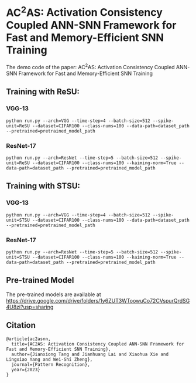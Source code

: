 # $\text{AC}^2\text{AS}$: Activation Consistency Coupled ANN-SNN Framework for Fast and Memory-Efficient SNN Training

The demo code of the paper: $\text{AC}^2\text{AS}$: Activation Consistency Coupled ANN-SNN Framework for Fast and Memory-Efficient SNN Training

## Training with ReSU:

### VGG-13

```
python run.py --arch=VGG --time-step=4 --batch-size=512 --spike-unit=ReSU --dataset=CIFAR100 --class-nums=100 --data-path=dataset_path --pretrained=pretrained_model_path
```

### ResNet-17

```
python run.py --arch=ResNet --time-step=5 --batch-size=512 --spike-unit=ReSU --dataset=CIFAR100 --class-nums=100 --kaiming-norm=True --data-path=dataset_path --pretrained=pretrained_model_path
```

## Training with STSU:

### VGG-13

```
python run.py --arch=VGG --time-step=4 --batch-size=512 --spike-unit=STSU --dataset=CIFAR100 --class-nums=100 --data-path=dataset_path --pretrained=pretrained_model_path
```

### ResNet-17

```
python run.py --arch=ResNet --time-step=5 --batch-size=512 --spike-unit=STSU --dataset=CIFAR100 --class-nums=100 --kaiming-norm=True --data-path=dataset_path --pretrained=pretrained_model_path
```

## Pre-trained Model
The pre-trained models are available at
https://drive.google.com/drive/folders/1y6ZUT3WToowuCo72CVspurQrdSG4U8zi?usp=sharing

## Citation

```
@article{ac2asnn,
  title={AC2AS: Activation Consistency Coupled ANN-SNN Framework for Fast and Memory-Efficient SNN Training},
  author={Jianxiong Tang and Jianhuang Lai and Xiaohua Xie and Lingxiao Yang and Wei-Shi Zheng},
  journal={Pattern Recognition},
  year={2023}
}
```
